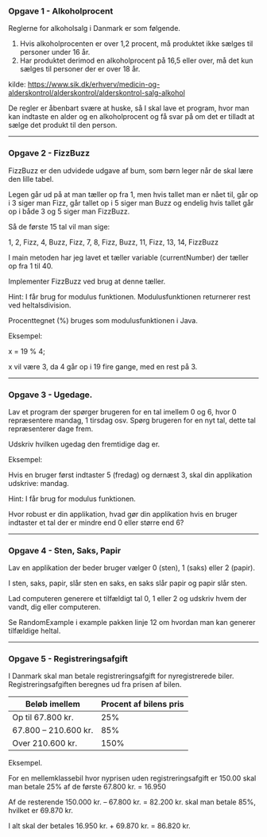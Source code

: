 ### Opgave 1 - Alkoholprocent

Reglerne for alkoholsalg i Danmark er som følgende.
1. Hvis alkoholprocenten er over 1,2 procent, må produktet ikke sælges til personer
   under 16 år.
2. Har produktet derimod en alkoholprocent på 16,5 eller over, må det kun sælges til
   personer der er over 18 år.
   
kilde: https://www.sik.dk/erhverv/medicin-og-alderskontrol/alderskontrol/alderskontrol-salg-alkohol
   
De regler er åbenbart svære at huske, så I skal lave et program, hvor man kan indtaste en alder
og en alkoholprocent og få svar på om det er tilladt at sælge det produkt til den person.

--- 

### Opgave 2 - FizzBuzz

FizzBuzz er den udvidede udgave af bum, som børn leger når de skal lære den lille tabel.

Legen går ud på at man tæller op fra 1, men hvis tallet man er nået til, går op i 3 siger man
Fizz, går tallet op i 5 siger man Buzz og endelig hvis tallet går op i både 3 og 5 siger man
FizzBuzz.

Så de første 15 tal vil man sige:

1, 2, Fizz, 4, Buzz, Fizz, 7, 8, Fizz, Buzz, 11, Fizz, 13, 14, FizzBuzz

I main metoden har jeg lavet et tæller variable (currentNumber) der tæller op fra 1 til 40.

Implementer FizzBuzz ved brug at denne tæller.

Hint: I får brug for modulus funktionen. Modulusfunktionen returnerer rest ved
heltalsdivision. 

Procenttegnet (%) bruges som modulusfunktionen i Java.

Eksempel:

x = 19 % 4;

x vil være 3, da 4 går op i 19 fire gange, med en rest på 3.

---

### Opgave 3 - Ugedage.

Lav et program der spørger brugeren for en tal imellem 0 og 6, hvor 0 repræsentere mandag, 1 tirsdag osv.
Spørg brugeren for en nyt tal, dette tal repræsenterer dage frem.

Udskriv hvilken ugedag den fremtidige dag er.

Eksempel: 

Hvis en bruger først indtaster 5 (fredag) og dernæst 3, skal din applikation udskrive: mandag.

Hint: I får brug for modulus funktionen.

Hvor robust er din applikation, hvad gør din applikation hvis en bruger indtaster et tal der er 
mindre end 0 eller større end 6?

---

### Opgave 4 - Sten, Saks, Papir

Lav en applikation der beder bruger vælger 0 (sten), 1 (saks) eller 2 (papir).

I sten, saks, papir, slår sten en saks, en saks slår papir og papir slår sten.

Lad computeren generere et tilfældigt tal 0, 1 eller 2 og udskriv hvem der vandt, dig eller computeren. 

Se RandomExample i example pakken linje 12 om hvordan man kan generer tilfældige heltal. 

---

### Opgave 5 - Registreringsafgift

I Danmark skal man betale registreringsafgift for nyregistrerede biler. Registreringsafgiften
beregnes ud fra prisen af bilen.  

| Beløb imellem | Procent af bilens pris |
| --- | --- |
| Op til 67.800 kr. | 25% |
| 67.800 – 210.600 kr. | 85% |
| Over 210.600 kr. | 150% |



Eksempel.

For en mellemklassebil hvor nyprisen uden registreringsafgift er 150.00 skal man betale 25%
af de første 67.800 kr. = 16.950

Af de resterende 150.000 kr. – 67.800 kr. = 82.200 kr. skal man betale 85%, hvilket er 69.870
kr.  

I alt skal der betales 16.950 kr. + 69.870 kr. = 86.820 kr. 
